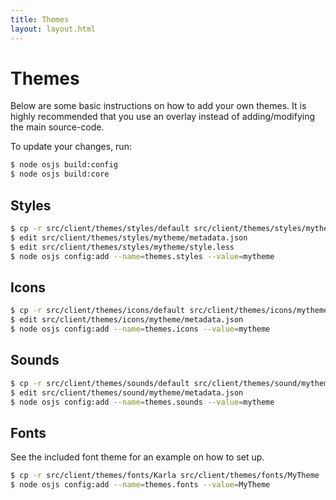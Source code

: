 ```yaml
---
title: Themes
layout: layout.html
---
```


# Themes

Below are some basic instructions on how to add your own themes. It is highly recommended that you use an overlay instead of adding/modifying the main source-code.

To update your changes, run:

```bash
$ node osjs build:config
$ node osjs build:core
```

## Styles

```bash
$ cp -r src/client/themes/styles/default src/client/themes/styles/mytheme
$ edit src/client/themes/styles/mytheme/metadata.json
$ edit src/client/themes/styles/mytheme/style.less
$ node osjs config:add --name=themes.styles --value=mytheme
```

## Icons

```bash
$ cp -r src/client/themes/icons/default src/client/themes/icons/mytheme
$ edit src/client/themes/icons/mytheme/metadata.json
$ node osjs config:add --name=themes.icons --value=mytheme
```

## Sounds

```bash
$ cp -r src/client/themes/sounds/default src/client/themes/sound/mytheme
$ edit src/client/themes/sound/mytheme/metadata.json
$ node osjs config:add --name=themes.sounds --value=mytheme
```

## Fonts

See the included font theme for an example on how to set up.

```bash
$ cp -r src/client/themes/fonts/Karla src/client/themes/fonts/MyTheme
$ node osjs config:add --name=themes.fonts --value=MyTheme
```

